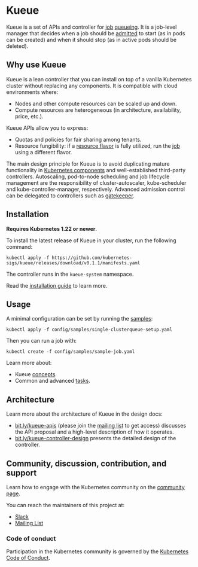 # Kueue

Kueue is a set of APIs and controller for [job](docs/concepts/workload.md)
[queueing](docs/concepts#queueing). It is a job-level manager that decides when
a job should be [admitted](docs/concepts#admission) to start (as in pods can be
created) and when it should stop (as in active pods should be deleted).

## Why use Kueue

Kueue is a lean controller that you can install on top of a vanilla Kubernetes
cluster without replacing any components. It is compatible with cloud
environments where:
- Nodes and other compute resources can be scaled up and down.
- Compute resources are heterogeneous (in architecture, availability, price, etc.).

Kueue APIs allow you to express:
- Quotas and policies for fair sharing among tenants.
- Resource fungibility: if a [resource flavor](docs/concepts/cluster_queue.md#resourceflavor-object)
  is fully utilized, run the [job](docs/concepts/workload.md) using a different
  flavor.

The main design principle for Kueue is to avoid duplicating mature functionality
in [Kubernetes components](https://kubernetes.io/docs/concepts/overview/components/)
and well-established third-party controllers. Autoscaling, pod-to-node scheduling and
job lifecycle management are the responsibility of cluster-autoscaler,
kube-scheduler and kube-controller-manager, respectively. Advanced
admission control can be delegated to controllers such as [gatekeeper](https://github.com/open-policy-agent/gatekeeper).

## Installation

**Requires Kubernetes 1.22 or newer**.

To install the latest release of Kueue in your cluster, run the following command:

```shell
kubectl apply -f https://github.com/kubernetes-sigs/kueue/releases/download/v0.1.1/manifests.yaml
```

The controller runs in the `kueue-system` namespace.

Read the [installation guide](/docs/setup/install.md) to learn more.

## Usage

A minimal configuration can be set by running the [samples](config/samples):

```
kubectl apply -f config/samples/single-clusterqueue-setup.yaml
```

Then you can run a job with:

```
kubectl create -f config/samples/sample-job.yaml
```

Learn more about:
- Kueue [concepts](docs/concepts).
- Common and advanced [tasks](docs/tasks).

## Architecture

<!-- TODO(#64) Remove links to google docs once the contents have been migrated to this repo -->

Learn more about the architecture of Kueue in the design docs:

- [bit.ly/kueue-apis](https://bit.ly/kueue-apis) (please join the [mailing list](https://groups.google.com/a/kubernetes.io/g/wg-batch)
to get access) discusses the API proposal and a high-level description of how it
operates.
- [bit.ly/kueue-controller-design](https://bit.ly/kueue-controller-design)
presents the detailed design of the controller.

## Community, discussion, contribution, and support

Learn how to engage with the Kubernetes community on the [community page](http://kubernetes.io/community/).

You can reach the maintainers of this project at:

- [Slack](https://kubernetes.slack.com/messages/wg-batch)
- [Mailing List](https://groups.google.com/a/kubernetes.io/g/wg-batch)

### Code of conduct

Participation in the Kubernetes community is governed by the [Kubernetes Code of Conduct](code-of-conduct.md).
